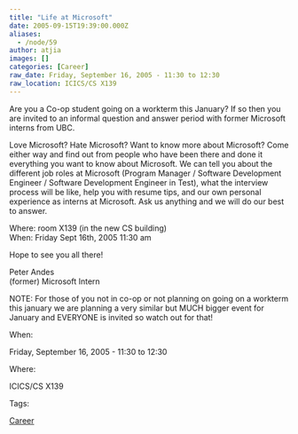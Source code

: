 ```yaml
---
title: "Life at Microsoft"
date: 2005-09-15T19:39:00.000Z
aliases:
  - /node/59
author: atjia
images: []
categories: [Career]
raw_date: Friday, September 16, 2005 - 11:30 to 12:30
raw_location: ICICS/CS X139
---
```


Are you a Co-op student going on a workterm this January? If so then you are invited to an informal question and answer period with former Microsoft interns from UBC.

Love Microsoft? Hate Microsoft? Want to know more about Microsoft? Come either way and find out from people who have been there and done it everything you want to know about Microsoft. We can tell you about the different job roles at Microsoft (Program Manager / Software Development Engineer / Software Development Engineer in Test), what the interview process will be like, help you with resume tips, and our own personal experience as interns at Microsoft. Ask us anything and we will do our best to answer.

Where: room X139 (in the new CS building) \
When: Friday Sept 16th, 2005 11:30 am

Hope to see you all there!

Peter Andes \
(former) Microsoft Intern

NOTE: For those of you not in co-op or not planning on going on a workterm this january we are planning a very similar but MUCH bigger event for January and EVERYONE is invited so watch out for that!

When: 

Friday, September 16, 2005 - 11:30 to 12:30

Where: 

ICICS/CS X139

Tags: 

[Career](/career)
